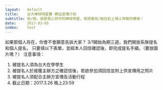 ```yaml
---
layout:   default
title:    台大棒球明星賽 網站宣傳介紹
subtitle: 他/她，就是我心目中的棒球明星，我想看他/她在紅土場上奔馳的模樣！
date:     2017-03-05
index:    test
---
```

如果那個人存在，你會不會願意告訴大家？
3/1開始為期三週，我們開放系隊提名和個人提名，
只要填以下表單，並經本人回信確認後，即完成提名手續。（要放圖片嗎？）
注意事項：
1. 被提名人須為台大在學學生
2. 被提名人於接獲主辦方之確認信後，若欲參加須回信並附上供宣傳用之照片
3. 被提名人須配合主辦方宣傳及活動行程
4. 截止日期：2017.3.26 晚上23:59
